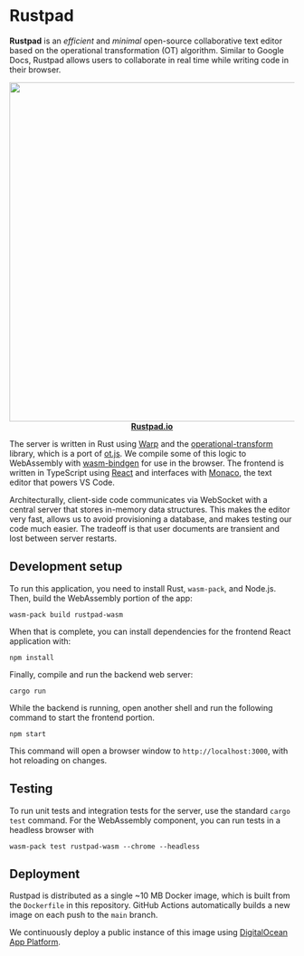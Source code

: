 # Rustpad

**Rustpad** is an _efficient_ and _minimal_ open-source collaborative text
editor based on the operational transformation (OT) algorithm. Similar to Google
Docs, Rustpad allows users to collaborate in real time while writing code in
their browser.

<p align="center">
<a href="https://rustpad.io/">
<img src="https://images.placeholders.dev/?width=600&height=300" width="600"><br>
<strong>Rustpad.io</strong>
</a>
</p>

The server is written in Rust using [Warp](https://github.com/seanmonstar/warp)
and the
[operational-transform](https://github.com/spebern/operational-transform-rs)
library, which is a port of
[ot.js](https://github.com/Operational-Transformation/ot.js). We compile some of
this logic to WebAssembly with
[wasm-bindgen](https://github.com/rustwasm/wasm-bindgen) for use in the browser.
The frontend is written in TypeScript using [React](https://reactjs.org/) and
interfaces with [Monaco](https://github.com/microsoft/monaco-editor), the text
editor that powers VS Code.

Architecturally, client-side code communicates via WebSocket with a central
server that stores in-memory data structures. This makes the editor very fast,
allows us to avoid provisioning a database, and makes testing our code much
easier. The tradeoff is that user documents are transient and lost between
server restarts.

## Development setup

To run this application, you need to install Rust, `wasm-pack`, and Node.js.
Then, build the WebAssembly portion of the app:

```
wasm-pack build rustpad-wasm
```

When that is complete, you can install dependencies for the frontend React
application with:

```
npm install
```

Finally, compile and run the backend web server:

```
cargo run
```

While the backend is running, open another shell and run the following command
to start the frontend portion.

```
npm start
```

This command will open a browser window to `http://localhost:3000`, with hot
reloading on changes.

## Testing

To run unit tests and integration tests for the server, use the standard
`cargo test` command. For the WebAssembly component, you can run tests in a
headless browser with

```
wasm-pack test rustpad-wasm --chrome --headless
```

## Deployment

Rustpad is distributed as a single ~10 MB Docker image, which is built from the
`Dockerfile` in this repository. GitHub Actions automatically builds a new image
on each push to the `main` branch.

We continuously deploy a public instance of this image using
[DigitalOcean App Platform](https://www.digitalocean.com/products/app-platform/).
